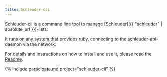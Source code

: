 ```yaml
---
title: Schleuder-cli
---
```


Schleuder-cli is a command line tool to manage [Schleuder]({{ "schleuder" | absolute_url }})-lists.

It runs on any system that provides ruby, connecting to the schleuder-api-daemon via the network.

For details and instructions on how to install and use it, please read the [Readme](https://0xacab.org/schleuder/schleuder-cli/blob/master/README.md).


{% include participate.md project="schleuder-cli" %}
